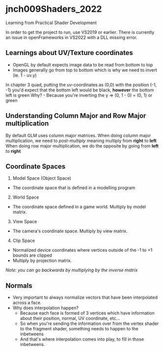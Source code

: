 # jnch009Shaders_2022
Learning from Practical Shader Development

In order to get the project to run, use VS2019 or earlier. There is currently an issue in openFrameworks in VS2022 with a DLL missing error.

## Learnings about UV/Texture coordinates
- OpenGL by default expects image data to be read from bottom to top
- Images generally go from top to bottom which is why we need to invert (ie. 1 - uv.y)

In chapter 3 quad, putting the uv-coordinates as (0,0) with the position (-1, -1)
you'd expect that the bottom left would be black, **however** the bottom left is green
Why?
	- Because you're inverting the y => (0, 1 - 0) = (0, 1) or green

## Understanding Column Major and Row Major multiplication
By default GLM uses column major matrices. 
When doing column major multiplication, we need to *post-multiply* meaning multiply from **right** to **left**
When doing row major multiplication, we do the opposite by going from **left** to **right**

## Coordinate Spaces
1. Model Space (Object Space)
- The coordinate space that is defined in a modelling program
2. World Space
- The coordinate space defined in a game world. Multiply by model matrix.
3. View Space
- The camera's coordinate space. Multiply by view matrix.
4. Clip Space
- Normalized device coordinates where vertices outside of the -1 to +1 bounds are clipped
- Multiply by projection matrix.

*Note: you can go backwards by multiplying by the inverse matrix*

## Normals
- Very important to always normalize vectors that have been interpolated across a face.
- Why does interpolation happen?
	- Because each face is formed of 3 vertices which have information about their position, normal, UV coordinate, etc...
	- So when you're sending the information over from the vertex shader to the fragment shader, something needs to happen to the inbetweens
	- And that's where interpolation comes into play, to fill in those inbetweens.